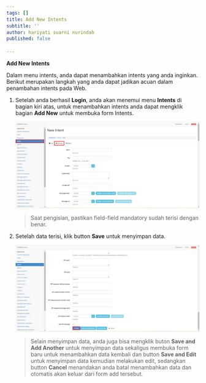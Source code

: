 ```yaml
---
tags: []
title: Add New Intents
subtitle: ''
author: hariyati suarni nurindah
published: false

---
```

**Add New Intents**

Dalam menu intents, anda dapat menambahkan intents yang anda inginkan. Berikut merupakan langkah yang anda dapat jadikan acuan dalam penambahan intents pada Web.

1. Setelah anda berhasil **Login**, anda akan menemui menu **Intents** di bagian kiri atas, untuk menambahkan intents anda dapat mengklik bagian **Add New** untuk membuka form Intents.

   ![](/uploads/intents1.PNG)

   > Saat pengisian, pastikan field-field mandatory sudah terisi dengan benar.
2. Setelah data terisi, klik button **Save** untuk menyimpan data.

   ![](/uploads/intents2.PNG)

   > Selain menyimpan data, anda juga bisa mengklik buton **Save and Add Another** untuk menyimpan data sekaligus membuka form baru untuk menambahkan data kembali dan button **Save and Edit** untuk menyimpan data kemudian melakukan edit, sedangkan button **Cancel** menandakan anda batal menambahkan data dan otomatis akan keluar dari form add tersebut.